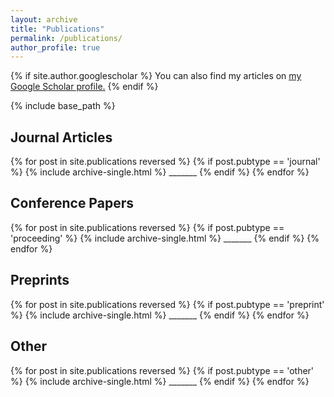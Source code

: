```yaml
---
layout: archive
title: "Publications"
permalink: /publications/
author_profile: true
---
```


{% if site.author.googlescholar %}
  You can also find my articles on <u><a href="{{site.author.googlescholar}}">my Google Scholar profile</a>.</u>
{% endif %}

{% include base_path %}

<h2>Journal Articles</h2>
{% for post in site.publications reversed %}
  {% if post.pubtype == 'journal' %}
      {% include archive-single.html %}
  _______
  {% endif %}
{% endfor %}

<h2>Conference Papers</h2>
{% for post in site.publications reversed %}
  {% if post.pubtype == 'proceeding' %}
      {% include archive-single.html %}
  _______
  {% endif %}
{% endfor %}

<h2>Preprints</h2>
{% for post in site.publications reversed %}
  {% if post.pubtype == 'preprint' %}
      {% include archive-single.html %}
  _______
  {% endif %}
{% endfor %}

<h2>Other</h2>
{% for post in site.publications reversed %}
  {% if post.pubtype == 'other' %}
      {% include archive-single.html %}
  _______
  {% endif %}
{% endfor %}


